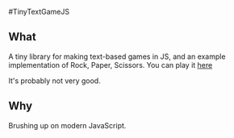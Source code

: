 #TinyTextGameJS

## What
A tiny library for making text-based games in JS, and an example implementation of Rock, Paper, Scissors. You can play it [here](https://pushfoo.neocities.org/20210220-rockpaperscissors/)

It's probably not very good.

## Why
Brushing up on modern JavaScript.

